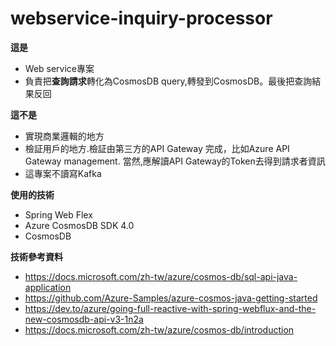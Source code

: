 # webservice-inquiry-processor

**這是**
* Web service專案
* 負責把**查詢請求**轉化為CosmosDB query,轉發到CosmosDB。最後把查詢結果反回


**這不是**
* 實現商業邏輯的地方
* 檢証用戶的地方.檢証由第三方的API Gateway 完成，比如Azure API Gateway management. 當然,應解讀API Gateway的Token去得到請求者資訊
* 這專案不讀寫Kafka

**使用的技術**
* Spring Web Flex
* Azure CosmosDB SDK 4.0
* CosmosDB

**技術參考資料**
* https://docs.microsoft.com/zh-tw/azure/cosmos-db/sql-api-java-application
* https://github.com/Azure-Samples/azure-cosmos-java-getting-started
* https://dev.to/azure/going-full-reactive-with-spring-webflux-and-the-new-cosmosdb-api-v3-1n2a
* https://docs.microsoft.com/zh-tw/azure/cosmos-db/introduction
